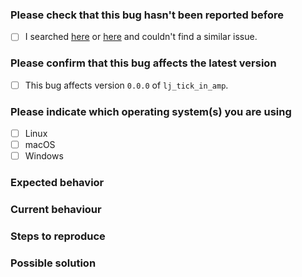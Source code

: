 <!--
🐞 Bug report
Report a bug. Please don't request features or ask usage questions here.
Please apply the `bug` label
#} -->

### Please check that this bug hasn't been reported before

- [ ] I searched [here](https://github.com/blakeNaccarato/lj-tick-in-amp/issues?q=label%3Abug+sort%3Acomments-desc) or [here](https://github.com/search?q=repo%3AblakeNaccarato/lj-tick-in-amp+label%3Abug&type=issues) and couldn't find a similar issue.

### Please confirm that this bug affects the latest version

<!-- Please verify the issue is present in the latest version by installing it with `pip install lj_tick_in_amp==0.0.0` and checking that the bug is still there #} -->

- [ ] This bug affects version `0.0.0` of `lj_tick_in_amp`.

### Please indicate which operating system(s) you are using

<!-- Please select the most appropriate choice(s) if your exact OS is not listed #} -->

- [ ] Linux
- [ ] macOS
- [ ] Windows

### Expected behavior

<!-- Please explain what **should** happen #} -->

### Current behaviour

<!-- Please explain what happens instead of the expected behavior #} -->

### Steps to reproduce

<!-- Please provide steps that would allow someone to reproduce the issue #} -->

### Possible solution

<!-- Please suggest a possible fix or any ideas you may have about the root cause #} -->
